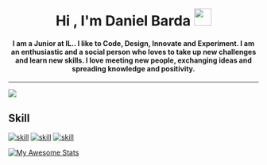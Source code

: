 
<h1 align="center">Hi , I'm Daniel Barda <img src="https://media.giphy.com/media/hvRJCLFzcasrR4ia7z/giphy.gif" width="35"></h1>
<h4 align="center">I am a Junior at IL..
I like to Code, Design, Innovate and Experiment. I am an enthusiastic and a social person who loves to take up new challenges and learn new skills. I love meeting new people, exchanging ideas and spreading knowledge and positivity.</h4>
<hr>
<img src="https://capsule-render.vercel.app/api?height=400&text=Daniel%20Barda">

## Skill
[![skill](https://pure-escarpment-54474.herokuapp.com/api?type=html)](https://github.com/betterTisen/github-skill-card)
[![skill](https://pure-escarpment-54474.herokuapp.com/api?type=css)](https://github.com/betterTisen/github-skill-card)
[![skill](https://pure-escarpment-54474.herokuapp.com/api?type=javascript)](https://github.com/betterTisen/github-skill-card)

[![My Awesome Stats](https://awesome-github-stats.azurewebsites.net/user-stats/ProfessorWeb?cardType=github&showIcons=false&Background=B897FF&Text=FFFFFF&Ring=FFFFFF)](https://git.io/awesome-stats-card)
